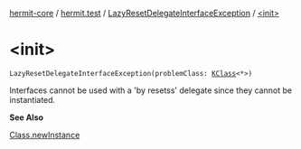 [hermit-core](../../index.md) / [hermit.test](../index.md) / [LazyResetDelegateInterfaceException](index.md) / [&lt;init&gt;](./-init-.md)

# &lt;init&gt;

`LazyResetDelegateInterfaceException(problemClass: `[`KClass`](https://kotlinlang.org/api/latest/jvm/stdlib/kotlin.reflect/-k-class/index.html)`<*>)`

Interfaces cannot be used with a 'by resetss' delegate since they cannot be instantiated.

**See Also**

[Class.newInstance](https://docs.oracle.com/javase/6/docs/api/java/lang/Class.html#newInstance())

